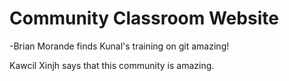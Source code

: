 
# Community Classroom Website

-Brian Morande finds Kunal's training on git amazing!

Kawcil Xinjh says that this community is amazing.

